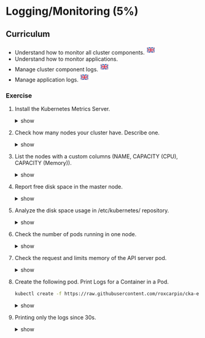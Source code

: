 # Logging/Monitoring (5%)


## Curriculum
* Understand how to monitor all cluster components. [![en](../icons/united-kingdom.png)](https://kubernetes.io/docs/tasks/debug-application-cluster/resource-usage-monitoring/)
* Understand how to monitor applications.
* Manage cluster component logs. [![en](../icons/united-kingdom.png)](https://kubernetes.io/docs/tasks/debug-application-cluster/debug-cluster/#looking-at-logs)
* Manage application logs. [![en](../icons/united-kingdom.png)](https://kubernetes.io/docs/concepts/cluster-administration/logging/)

### Exercise

1. Install the Kubernetes Metrics Server.
    <details><summary>show</summary>
    <p>

    ```bash
    git clone https://github.com/kubernetes-incubator/metrics-server.git

    kubectl create -f  metrics-server/deploy/1.8+/
    ```

    </p>
    </details>

1. Check how many nodes your cluster have. Describe one.
    <details><summary>show</summary>
    <p>

    ```bash
    kubectl get nodes
    NAME       STATUS   ROLES         AGE    VERSION
    k8s-0001   Ready    master,node   26d    v1.9.2+coreos.0
    k8s-0002   Ready    master,node   26d   v1.9.2+coreos.0
    k8s-0003   Ready    master,node   26d   v1.9.2+coreos.0
    k8s-0005   Ready    node          26d   v1.9.2+coreos.0

    kubectl describe nodes k8s-0001     
    ```

    </p>
    </details>

1. List the nodes with a custom columns (NAME, CAPACITY (CPU), CAPACITY (Memory)).
    <details><summary>show</summary>
    <p>

    ```bash
    kubectl get nodes k8s-0001  -o=custom-columns=NAME:.metadata.name,CPU:.status.capacity.cpu,MEMORY:.status.capacity.memory
    ```

    </p>
    </details>

1. Report free disk space in the master node.
    <details><summary>show</summary>
    <p>

    ```bash
    ssh master 'df -h'
    exit
    ```

    </p>
    </details>

1. Analyze the disk space usage in /etc/kubernetes/ repository.
    <details><summary>show</summary>
    <p>

    ```bash
    du -h /etc/kubernetes/
    36K     /etc/kubernetes/pki/etcd
    96K     /etc/kubernetes/pki
    20K     /etc/kubernetes/manifests
    152K    /etc/kubernetes/
    ```

    </p>
    </details>     

1. Check the number of pods running in one node.
    <details><summary>show</summary>
    <p>

    ```bash
    kubectl get pods --all-namespaces -o wide | grep <NODE_NAME> | wc -l
    ```

    </p>
    </details>  

1. Check the request and limits memory of the API server pod.
    <details><summary>show</summary>
    <p>

    ```bash
    kubectl describe pods <API_SERVER_POD_NAME>
    # Check the resources tag
    
    or

    kubectl get pods -n kube-system -o=jsonpath='{.metadata.name}{"\t"}{.spec.containers[*].resources.requests.memory}{"\t"}{.spec.containers[*].resources.limits.memory}' <API_SERVER_POD_NAME>
    ```

    </p>
    </details>

1. Create the following pod. Print Logs for a Container in a Pod.

    ```bash
    kubectl create -f https://raw.githubusercontent.com/roxcarpio/cka-exercises/master/exercices/b.logging_monitoring/log-pod.yaml
    ```

    <details><summary>show</summary>
    <p>

    ```bash
    kubectl logs generator-random-numbers
    ```

    </p>
    </details>

1. Printing only the logs since 30s.
    <details><summary>show</summary>
    <p>

    ```bash
    kubectl logs generator-random-numbers --since=30s
    ```

    </p>
    </details>